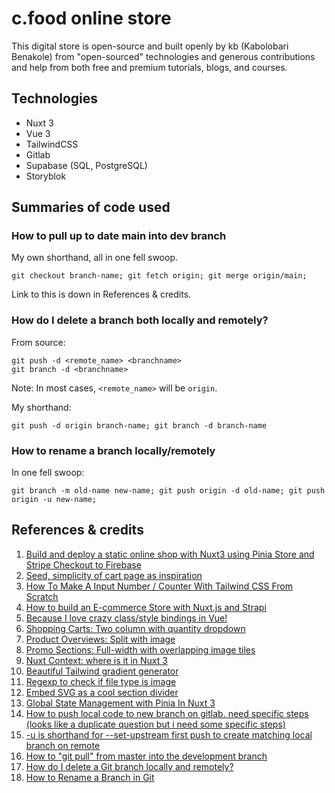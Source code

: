 # c.food online store
This digital store is open-source and built openly by kb (Kabolobari Benakole) from "open-sourced" technologies and generous contributions and help from both free and premium tutorials, blogs, and courses.


## Technologies
* Nuxt 3
* Vue 3
* TailwindCSS
* Gitlab
* Supabase (SQL, PostgreSQL)
* Storyblok


## Summaries of code used
### How to pull up to date main into dev branch
My own shorthand, all in one fell swoop.

`git checkout branch-name; git fetch origin; git merge origin/main;`

Link to this is down in References & credits.

### How do I delete a branch both locally and remotely?
From source:

```
git push -d <remote_name> <branchname>
git branch -d <branchname>
```

Note: In most cases, `<remote_name>` will be `origin`.

My shorthand:

`git push -d origin branch-name; git branch -d branch-name`


### How to rename a branch locally/remotely
In one fell swoop:

`git branch -m old-name new-name; git push origin -d old-name; git push origin -u new-name;`


## References & credits
1. [Build and deploy a static online shop with Nuxt3 using Pinia Store and Stripe Checkout to Firebase](https://keith-mifsud.me/blog/build-and-deploy-nuxt3-static-site-with-pinia-and-stripe-checkout-on-firebase)
2. [Seed, simplicity of cart page as inspiration](https://seed.com/cart?cart=syn-wk)
3. [How To Make A Input Number / Counter With Tailwind CSS From Scratch](https://www.tailwindcsscomponent.com/number-input-counter)
4. [How to build an E-commerce Store with Nuxt.js and Strapi](https://strapi.io/blog/how-to-build-an-e-commerce-store-with-nuxt-js-and-strapi)
5. [Because I love crazy class/style bindings in Vue!](https://vuejs.org/guide/essentials/class-and-style.html)
6. [Shopping Carts: Two column with quantity dropdown](https://tailwindui.com/components/ecommerce/components/shopping-carts#component-62d97a81daaa3dbe21ece61a58cdd0f8)
7. [Product Overviews: Split with image](https://tailwindui.com/components/ecommerce/components/product-overviews#component-7343b727d03bb437b9617fb26bf35021)
8. [Promo Sections: Full-width with overlapping image tiles](https://tailwindui.com/components/ecommerce/components/promo-sections#component-a63bf3a5e5430e5ba171ad153687d87d)
9. [Nuxt Context: where is it in Nuxt 3](https://krutiepatel.com/blog/nuxt-context-where-is-it-in-nuxt-3/)
10. [Beautiful Tailwind gradient generator](https://hypercolor.dev/generator)
11. [Regexp to check if file type is image](https://stackoverflow.com/questions/30994015/regexp-to-check-if-file-is-image#30994033)
12. [Embed SVG as a cool section divider](https://adelkov.medium.com/embed-svgs-as-cool-section-dividers-3b762639befd)
13. [Global State Management with Pinia In Nuxt 3](https://vueschool.io/articles/vuejs-tutorials/global-state-management-with-pinia-in-nuxt-3/)
14. [How to push local code to new branch on gitlab. need specific steps (looks like a duplicate question but i need some specific steps)](https://stackoverflow.com/questions/63225255/how-to-push-local-code-to-new-branch-on-gitlab-need-specific-steps-looks-like)
15. [-u is shorthand for --set-upstream first push to create matching local branch on remote](https://stackoverflow.com/questions/18031946/what-does-set-upstream-do#18032014)
16. [How to "git pull" from master into the development branch](https://stackoverflow.com/questions/20101994/how-to-git-pull-from-master-into-the-development-branch#20103414)
17. [How do I delete a Git branch locally and remotely?](https://stackoverflow.com/questions/2003505/how-do-i-delete-a-git-branch-locally-and-remotely#2003515)
18. [How to Rename a Branch in Git](https://www.howtogeek.com/851425/git-rename-branch/)